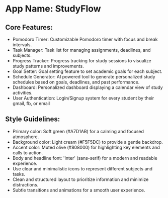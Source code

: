 # **App Name**: StudyFlow

## Core Features:

- Pomodoro Timer: Customizable Pomodoro timer with focus and break intervals.
- Task Manager: Task list for managing assignments, deadlines, and subjects.
- Progress Tracker: Progress tracking for study sessions to visualize study patterns and improvements.
- Goal Setter: Goal setting feature to set academic goals for each subject.
- Schedule Generator: AI powered tool to generate personalized study schedules based on goals, deadlines, and past performance.
- Dashboard: Personalized dashboard displaying a calendar view of study activities.
- User Authentication: Login/Signup system for every student by their gmail, fb, or email

## Style Guidelines:

- Primary color: Soft green (#A7D1AB) for a calming and focused atmosphere.
- Background color: Light cream (#F5F5DC) to provide a gentle backdrop.
- Accent color: Muted olive (#808000) for highlighting key elements and calls to action.
- Body and headline font: 'Inter' (sans-serif) for a modern and readable experience.
- Use clear and minimalistic icons to represent different subjects and tasks.
- Clean and structured layout to prioritize information and minimize distractions.
- Subtle transitions and animations for a smooth user experience.